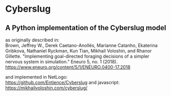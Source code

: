 # Cyberslug
## A Python implementation of the Cyberslug model

as originally described in:  
Brown, Jeffrey W., Derek Caetano-Anollés, Marianne Catanho, Ekaterina Gribkova, Nathaniel Ryckman, Kun Tian, Mikhail Voloshin, and Rhanor Gillette. "Implementing goal-directed foraging decisions of a simpler nervous system in simulation." Eneuro 5, no. 1 (2018).  
https://www.eneuro.org/content/5/1/ENEURO.0400-17.2018

and implemented in NetLogo:  
https://github.com/Entience/Cyberslug
and javascript:  
https://mikhailvoloshin.com/cyberslug/
